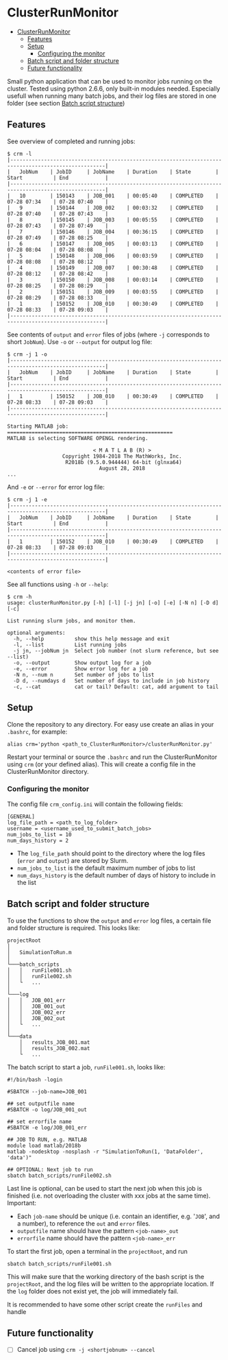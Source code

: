 # ClusterRunMonitor

<!-- TOC -->

- [ClusterRunMonitor](#clusterrunmonitor)
    - [Features](#features)
    - [Setup](#setup)
        - [Configuring the monitor](#configuring-the-monitor)
    - [Batch script and folder structure](#batch-script-and-folder-structure)
    - [Future functionality](#future-functionality)

<!-- /TOC -->

Small python application that can be used to monitor jobs running on the cluster. Tested using python 2.6.6, only built-in modules needed.
Especially usefull when running many batch jobs, and their log files are stored in one folder (see section [Batch script structure](#batch-script-and-folder-structure))

## Features
See overview of completed and running jobs:
```
$ crm -l
|-----------------------------------------------------------------------------------------------------|
|   JobNum    | JobID     | JobName    | Duration    | State        | Start          | End            |
|-----------------------------------------------------------------------------------------------------|
|   10        | 150143    | JOB_001    | 00:05:40    | COMPLETED    | 07-28 07:34    | 07-28 07:40    |
|   9         | 150144    | JOB_002    | 00:03:32    | COMPLETED    | 07-28 07:40    | 07-28 07:43    |
|   8         | 150145    | JOB_003    | 00:05:55    | COMPLETED    | 07-28 07:43    | 07-28 07:49    |
|   7         | 150146    | JOB_004    | 00:36:15    | COMPLETED    | 07-28 07:49    | 07-28 08:25    |
|   6         | 150147    | JOB_005    | 00:03:13    | COMPLETED    | 07-28 08:04    | 07-28 08:08    |
|   5         | 150148    | JOB_006    | 00:03:59    | COMPLETED    | 07-28 08:08    | 07-28 08:12    |
|   4         | 150149    | JOB_007    | 00:30:48    | COMPLETED    | 07-28 08:12    | 07-28 08:42    |
|   3         | 150150    | JOB_008    | 00:03:14    | COMPLETED    | 07-28 08:25    | 07-28 08:29    |
|   2         | 150151    | JOB_009    | 00:03:55    | COMPLETED    | 07-28 08:29    | 07-28 08:33    |
|   1         | 150152    | JOB_010    | 00:30:49    | COMPLETED    | 07-28 08:33    | 07-28 09:03    |
|-----------------------------------------------------------------------------------------------------|
```

See contents of `output` and `error` files of jobs (where `-j` corresponds to short `JobNum`). Use `-o` or `--output` for output log file:
```
$ crm -j 1 -o
|-----------------------------------------------------------------------------------------------------|
|   JobNum    | JobID     | JobName    | Duration    | State        | Start          | End            |
|-----------------------------------------------------------------------------------------------------|
|   1         | 150152    | JOB_010    | 00:30:49    | COMPLETED    | 07-28 08:33    | 07-28 09:03    |
|-----------------------------------------------------------------------------------------------------|

Starting MATLAB job:
======================================================
MATLAB is selecting SOFTWARE OPENGL rendering.

                            < M A T L A B (R) >
                  Copyright 1984-2018 The MathWorks, Inc.
                   R2018b (9.5.0.944444) 64-bit (glnxa64)
                              August 28, 2018
...
```
And `-e` or `--error` for error log file:
```
$ crm -j 1 -e
|-----------------------------------------------------------------------------------------------------|
|   JobNum    | JobID     | JobName    | Duration    | State        | Start          | End            |
|-----------------------------------------------------------------------------------------------------|
|   1         | 150152    | JOB_010    | 00:30:49    | COMPLETED    | 07-28 08:33    | 07-28 09:03    |
|-----------------------------------------------------------------------------------------------------|

<contents of error file>
```

See all functions using `-h` or `--help`:
```
$ crm -h
usage: clusterRunMonitor.py [-h] [-l] [-j jn] [-o] [-e] [-N n] [-D d] [-c]

List running slurm jobs, and monitor them.

optional arguments:
  -h, --help          show this help message and exit
  -l, --list          List running jobs
  -j jn, --jobNum jn  Select job number (not slurm reference, but see --list)
  -o, --output        Show output log for a job
  -e, --error         Show error log for a job
  -N n, --num n       Set number of jobs to list
  -D d, --numdays d   Set number of days to include in job history
  -c, --cat           cat or tail? Default: cat, add argument to tail
```

## Setup
Clone the repository to any directory. For easy use create an alias in your `.bashrc`, for example:
```
alias crm='python <path_to_ClusterRunMonitor>/clusterRunMonitor.py'
```
Restart your terminal or source the `.bashrc` and run the ClusterRunMonitor using `crm` (or your defined alias). This will create a config file in the ClusterRunMonitor directory.

### Configuring the monitor 
The config file `crm_config.ini` will contain the following fields:
```
[GENERAL]
log_file_path = <path_to_log_folder>
username = <username_used_to_submit_batch_jobs>
num_jobs_to_list = 10
num_days_history = 2
```
* The `log_file_path` should point to the directory where the log files (`error` and `output`) are stored by Slurm.
* `num_jobs_to_list` is the default maximum number of jobs to list 
* `num_days_history` is the default number of days of history to include in the list



## Batch script and folder structure
To use the functions to show the `output` and `error` log files, a certain file and folder structure is required. This looks like: 
```
projectRoot
│
│   SimulationToRun.m
│
└───batch_scripts
│   │   runFile001.sh
│   │   runFile002.sh
│   └   ...
│
└───log
│   │   JOB_001_err
│   │   JOB_001_out
│   │   JOB_002_err
│   │   JOB_002_out
│   └   ...
│   
└───data
    │   results_JOB_001.mat
    │   results_JOB_002.mat
    └   ...
```

The batch script to start a job, `runFile001.sh`, looks like:
```
#!/bin/bash -login

#SBATCH --job-name=JOB_001

## set outputfile name
#SBATCH -o log/JOB_001_out

## set errorfile name
#SBATCH -e log/JOB_001_err

## JOB TO RUN, e.g. MATLAB
module load matlab/2018b
matlab -nodesktop -nosplash -r "SimulationToRun(1, 'DataFolder', 'data')"

## OPTIONAL: Next job to run
sbatch batch_scripts/runFile002.sh
```
Last line is optional, can be used to start the next job when this job is finished (i.e. not overloading the cluster with xxx jobs at the same time). Important:
* Each `job-name` should be unique (i.e. contain an identifier, e.g. '`JOB`', and a number), to reference the `out` and `error` files. 
* `outputfile` name should have the pattern `<job-name>_out`
* `errorfile` name should have the pattern `<job-name>_err`



To start the first job, open a terminal in the `projectRoot`, and run
```
sbatch batch_scripts/runFile001.sh
```
This will make sure that the working directory of the bash script is the `projectRoot`, and the log files will be written to the appropriate location. If the `log` folder does not exist yet, the job will immediately fail. 

It is recommended to have some other script create the `runFiles` and handle 

## Future functionality
- [ ] Cancel job using `crm -j <shortjobnum> --cancel`